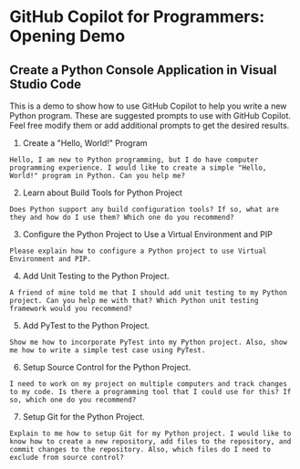 # GitHub Copilot for Programmers: Opening Demo

##  Create a Python Console Application in Visual Studio Code

This is a demo to show how to use GitHub Copilot to help you write a new Python program. These are suggested prompts to use with GitHub Copilot. Feel free modify them or add additional prompts to get the desired results.

1. Create a "Hello, World!" Program

```text
Hello, I am new to Python programming, but I do have computer programming experience. I would like to create a simple "Hello, World!" program in Python. Can you help me?
```

2. Learn about Build Tools for Python Project

```text
Does Python support any build configuration tools? If so, what are they and how do I use them? Which one do you recommend?
```

3. Configure the Python Project to Use a Virtual Environment and PIP

```text
Please explain how to configure a Python project to use Virtual Environment and PIP.
```

4. Add Unit Testing to the Python Project.

```text
A friend of mine told me that I should add unit testing to my Python project. Can you help me with that? Which Python unit testing framework would you recommend?
```

5. Add PyTest to the Python Project.

```text
Show me how to incorporate PyTest into my Python project. Also, show me how to write a simple test case using PyTest.
```

6. Setup Source Control for the Python Project.

```text
I need to work on my project on multiple computers and track changes to my code. Is there a programming tool that I could use for this? If so, which one do you recommend?
```

7. Setup Git for the Python Project.

```text
Explain to me how to setup Git for my Python project. I would like to know how to create a new repository, add files to the repository, and commit changes to the repository. Also, which files do I need to exclude from source control?
```